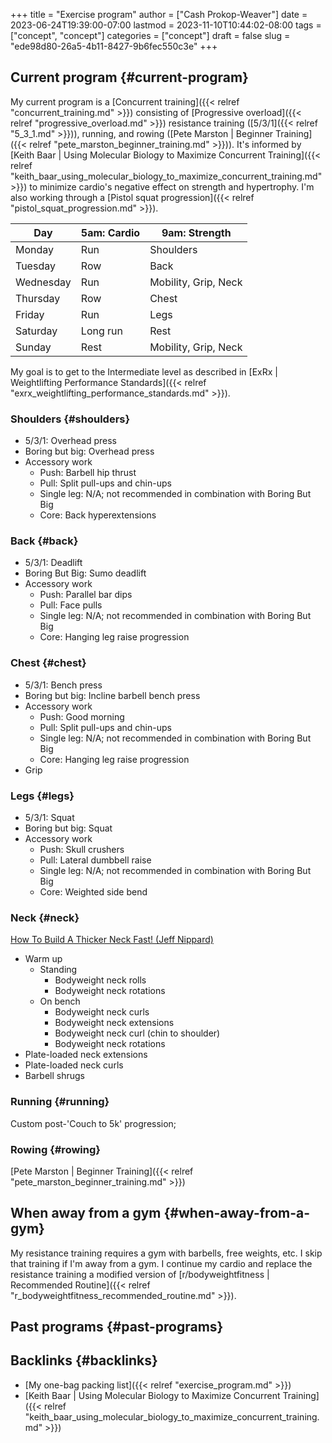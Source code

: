 +++
title = "Exercise program"
author = ["Cash Prokop-Weaver"]
date = 2023-06-24T19:39:00-07:00
lastmod = 2023-11-10T10:44:02-08:00
tags = ["concept", "concept"]
categories = ["concept"]
draft = false
slug = "ede98d80-26a5-4b11-8427-9b6fec550c3e"
+++

## Current program {#current-program}

My current program is a [Concurrent training]({{< relref "concurrent_training.md" >}}) consisting of [Progressive overload]({{< relref "progressive_overload.md" >}}) resistance training ([5/3/1]({{< relref "5_3_1.md" >}})), running, and rowing ([Pete Marston | Beginner Training]({{< relref "pete_marston_beginner_training.md" >}})). It's informed by [Keith Baar | Using Molecular Biology to Maximize Concurrent Training]({{< relref "keith_baar_using_molecular_biology_to_maximize_concurrent_training.md" >}}) to minimize cardio's negative effect on strength and hypertrophy. I'm also working through a [Pistol squat progression]({{< relref "pistol_squat_progression.md" >}}).

| Day       | 5am: Cardio | 9am: Strength        |
|-----------|-------------|----------------------|
| Monday    | Run         | Shoulders            |
| Tuesday   | Row         | Back                 |
| Wednesday | Run         | Mobility, Grip, Neck |
| Thursday  | Row         | Chest                |
| Friday    | Run         | Legs                 |
| Saturday  | Long run    | Rest                 |
| Sunday    | Rest        | Mobility, Grip, Neck |

My goal is to get to the Intermediate level as described in [ExRx | Weightlifting Performance Standards]({{< relref "exrx_weightlifting_performance_standards.md" >}}).


### Shoulders {#shoulders}

-   5/3/1: Overhead press
-   Boring but big: Overhead press
-   Accessory work
    -   Push: Barbell hip thrust
    -   Pull: Split pull-ups and chin-ups
    -   Single leg: N/A; not recommended in combination with Boring But Big
    -   Core: Back hyperextensions


### Back {#back}

-   5/3/1: Deadlift
-   Boring But Big: Sumo deadlift
-   Accessory work
    -   Push: Parallel bar dips
    -   Pull: Face pulls
    -   Single leg: N/A; not recommended in combination with Boring But Big
    -   Core: Hanging leg raise progression


### Chest {#chest}

-   5/3/1: Bench press
-   Boring but big: Incline barbell bench press
-   Accessory work
    -   Push: Good morning
    -   Pull: Split pull-ups and chin-ups
    -   Single leg: N/A; not recommended in combination with Boring But Big
    -   Core: Hanging leg raise progression
-   Grip


### Legs {#legs}

-   5/3/1: Squat
-   Boring but big: Squat
-   Accessory work
    -   Push: Skull crushers
    -   Pull: Lateral dumbbell raise
    -   Single leg: N/A; not recommended in combination with Boring But Big
    -   Core: Weighted side bend


### Neck {#neck}

[How To Build A Thicker Neck Fast! (Jeff Nippard)](https://youtube.com/watch?v=gimeRpdqWQw)

-   Warm up
    -   Standing
        -   Bodyweight neck rolls
        -   Bodyweight neck rotations
    -   On bench
        -   Bodyweight neck curls
        -   Bodyweight neck extensions
        -   Bodyweight neck curl (chin to shoulder)
        -   Bodyweight neck rotations
-   Plate-loaded neck extensions
-   Plate-loaded neck curls
-   Barbell shrugs


### Running {#running}

Custom post-'Couch to 5k' progression;


### Rowing {#rowing}

[Pete Marston | Beginner Training]({{< relref "pete_marston_beginner_training.md" >}})


## When away from a gym {#when-away-from-a-gym}

My resistance training requires a gym with barbells, free weights, etc. I skip that training if I'm away from a gym. I continue my cardio and replace the resistance training a modified version of [r/bodyweightfitness | Recommended Routine]({{< relref "r_bodyweightfitness_recommended_routine.md" >}}).


## Past programs {#past-programs}


## Backlinks {#backlinks}

-   [My one-bag packing list]({{< relref "exercise_program.md" >}})
-   [Keith Baar | Using Molecular Biology to Maximize Concurrent Training]({{< relref "keith_baar_using_molecular_biology_to_maximize_concurrent_training.md" >}})
